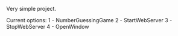 Very simple project.

Current options:
1 - NumberGuessingGame
2 - StartWebServer
3 - StopWebServer
4 - OpenWindow
